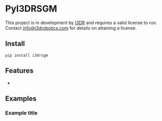 # PyI3DRSGM
This project is in development by [I3DR](https://i3drobotics.com/) and requires a valid license to run. Contact info@i3drobotics.com for details on attaining a license.

## Install
```
pip install i3drsgm
```

## Features
- 

## Examples
### Example title
```python
```